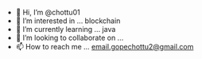 - 👋 Hi, I’m @chottu01
- 👀 I’m interested in ... blockchain
- 🌱 I’m currently learning ... java
- 💞️ I’m looking to collaborate on ... 
- 📫 How to reach me ... email.gopechottu2@gmail.com

<!---
chottu01/chottu01 is a ✨ special ✨ repository because its `README.md` (this file) appears on your GitHub profile.
You can click the Preview link to take a look at your changes.
--->
